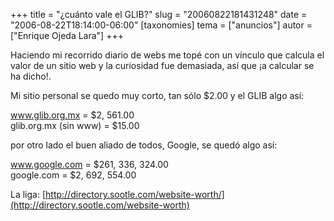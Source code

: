 +++
title = "¿cuánto vale el GLIB?"
slug = "20060822181431248"
date = "2006-08-22T18:14:00-06:00"
[taxonomies]
tema = ["anuncios"]
autor = ["Enrique Ojeda Lara"]
+++

Haciendo mi recorrido diario de webs me topé con un vínculo que calcula
el valor de un sitio web y la curiosidad fue demasiada, así que ¡a
calcular se ha dicho!.

Mi sitio personal se quedo muy corto, tan sólo $2.00 y el GLIB algo así:

www.glib.org.mx = $2, 561.00  
glib.org.mx (sin www) = $15.00

por otro lado el buen aliado de todos, Google, se quedó algo así:

www.google.com = $261, 336, 324.00  
google.com = $2, 692, 554.00

La liga:
[http://directory.sootle.com/website-worth/](http://directory.sootle.com/website-worth)

